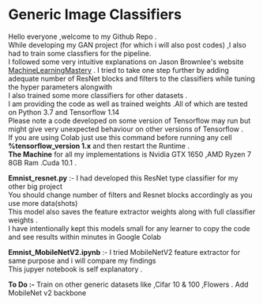 # Generic Image Classifiers 
Hello everyone ,welcome to my Github Repo . <br/>
While developing my GAN project (for which i will also post codes) ,I also had to train some classfiers for the pipeline. <br/>
I followed some very intuitive explanations on Jason Brownlee's website [MachineLearningMastery](https://machinelearningmastery.com/) .
I tried to take one step further by adding adequate number of ResNet blocks and filters to the classifiers while tuning the hyper parameters alongwith <br/>
I also trained some more classifiers for other datasets .<br/>
I am providing the code as well as trained weights .All of which are tested on Python 3.7 and Tensorflow 1.14 <br/>
Please note a code developed on some version of Tensorflow may run but might give very unexpected behaviour on other versions of Tensorflow .<br/>
If you are using Colab just use this command before running any cell **%tensorflow_version 1.x** and then restart the Runtime .<br/>
**The Machine** for all my implementations is Nvidia GTX 1650 ,AMD Ryzen 7 8GB Ram .Cuda 10.1 .<br/>

**Emnist_resnet.py** :- I had developed this ResNet type classifier for my other big project <br/>
You should change number of filters and Resnet blocks accordingly as you use more data(shots) <br/>
This model also saves the feature extractor weights along with full classifier weights .      <br/>
I have intentionally kept this models small for any learner to copy the code and see results within minutes in Google Colab <br/>

**Emnist_MobileNetV2.ipynb** :- I tried MobileNetV2 feature extractor for same purpose and i will compare my findings </br>
This jupyer notebook is self explanatory .

**To Do :-** Train on other generic datasets like ,Cifar 10 & 100 ,Flowers . Add MobileNet v2 backbone
